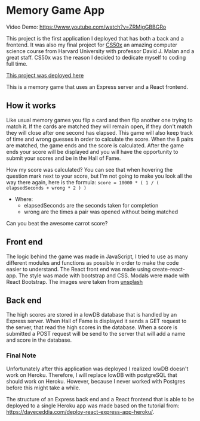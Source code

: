 # Memory Game App

Video Demo:  <https://www.youtube.com/watch?v=ZRMigGBBGRo>

This project is the first application I deployed that has both a back and a frontend. It was also my final project for [CS50x](https://cs50.harvard.edu/x/) an amazing computer science course from Harvard University with professor David J. Malan and a great staff. CS50x was the reason I decided to dedicate myself to coding full time.

[This project was deployed here](https://memory-game-scores.herokuapp.com/)

This is a memory game that uses an Express server and a React frontend.

## How it works

Like usual memory games you flip a card and then flip another one trying to match it. If the cards are matched they will remain open, if they don't match they will close after one second has elapsed. This game will also keep track of time and wrong guesses in order to calculate the score. When the 8 pairs are matched, the game ends and the score is calculated. After the game ends your score will be displayed and you will have the opportunity to submit your scores and be in the Hall of Fame.

How my score was calculated? You can see that when hovering the question mark next to your score, but I'm not going to make you look all the way there again, here is the formula: `score = 10000 * ( 1 / ( elapsedSeconds + wrong * 2 ) )`
- Where:
    - elapsedSeconds are the seconds taken for completion
    - wrong are the times a pair was opened without being matched
    
Can you beat the awesome carrot score?

## Front end

The logic behind the game was made in JavaScript, I tried to use as many different modules and functions as possible in order to make the code easier to understand. The React front end was made using create-react-app. The style was made with bootstrap and CSS. Modals were made with React Bootstrap. The images were taken from [unsplash](https://unsplash.com/)

## Back end

The high scores are stored in a lowDB database that is handled by an Express server. When Hall of Fame is displayed it sends a GET request to the server, that read the high scores in the database. When a score is submitted a POST request will be send to the server that will add a name and score in the database.

### Final Note

Unfortunately after this application was deployed I realized lowDB doesn't work on Heroku. Therefore, I will replace lowDB with postgreSQL that should work on Heroku. However, because I never worked with Postgres before this might take a while.

The structure of an Express back end and a React frontend that is able to be deployed to a single Heroku app was made based on the tutorial from: https://daveceddia.com/deploy-react-express-app-heroku/.